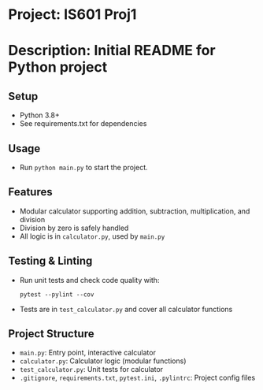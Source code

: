 # Project: IS601 Proj1
# Description: Initial README for Python project

## Setup
- Python 3.8+
- See requirements.txt for dependencies

## Usage
- Run `python main.py` to start the project.

## Features
- Modular calculator supporting addition, subtraction, multiplication, and division
- Division by zero is safely handled
- All logic is in `calculator.py`, used by `main.py`

## Testing & Linting
- Run unit tests and check code quality with:
  ```
  pytest --pylint --cov
  ```
- Tests are in `test_calculator.py` and cover all calculator functions

## Project Structure
- `main.py`: Entry point, interactive calculator
- `calculator.py`: Calculator logic (modular functions)
- `test_calculator.py`: Unit tests for calculator
- `.gitignore`, `requirements.txt`, `pytest.ini`, `.pylintrc`: Project config files

